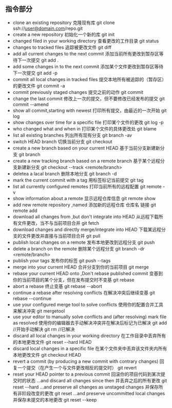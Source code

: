 ## 指令部分
* clone an existing repository 克隆现有库
	git clone ssh://user@domain.com/repo.git
* create a new repository 初始化一个新的库
	git init
* changed filed in your working directory 查看更改的工作目录
	git status
* changes to tracked files 追踪被更改文件
	git diff
* add all current changes to the next commit 添加当前所有更改到暂存区等待下一次提交
	git add .
* add some changes in <file> to the next commit 添加某个文件更改到暂存区等待下一次提交
	git add -p <file>
* commit all local changes in tracked files 提交本地所有被追踪的（暂存区）的更改文件
	git commit -a
* commit previously staged changes 提交之前的动作
	git commit
* change the last commit 修改上一次的提交，但不要修改已经发布的提交
	git commit --amend
* show all commit,starting with newest 打印所有提交，由最近的一次开始
	git log
* show changes over time for a specific file 打印某个文件的更改
	git log -p <file>
* who changed what and when in <file> 打印某个文件的具体更改处
	git blame <file>
* list all existing branches 列出所有现有分支
	git branch -av
* switch HEAD branch 切换当前分支
	git checkout <branch>
* create a new branch based on your current HEAD 基于当前分支新建新分支
	git branch <new-branchh>
* create a new tracking branch based on a remote branch 基于某个远程分支新建新分支 
	git checkout --track <remote/branch>
* deletea a lacal branch 删除本地分支
	git branch -d <branch>
* mark the current commit with a tag 用标签标记当前提交
	git tag <tag-name>
* list all currently configured remotes 打印当前所有的远程配置
	git remote -v
* show information about a remote 显示远程仓库信息
	git remote show <remote>
* add new remote repository ,named <remote> 添加新的远程仓库 仓库名 链接
	git remote add <shortname> <url>
* download all changes from <remote>,but don't integrate into HEAD 从远程下载所有文件更改，当不与当前项目合并
	git fetch <remote>
* download changes and directly merge/integrate into HEAD 下载某远程分支的文件更改并直接与当前项目合并
	git pull <remote> <branch>
* publish local changes on a remote 发布本地更改到远程分支
	git push <remote> <branch>
* delete a branch on the remote 删除某个远程分支
	git branch -dr <remote/branch>
* publish your tags 发布你的标签
	git push --tags
* merge <branch> into your current HEAD 合并分支到你的当前项目
	git merge <branch>
* rebase your current HEAD onto <branch>,Don't rebase published commit 变基到你的当前项目的某个分支，但在发布提交时不变基
	git rebase <branch>
* abort a rebase 终止变基
	git rebase --abort
* continue a rebase after resolving conflicts 在解决冲突后继续变基
	git rebase --continue
* use your configured merge tool to solve conflicts 使用你的配置合并工具来解决冲突
	git mergetool
* use your editor to manually solve conflicts and (after resolving) mark file as resolved 使用你的编辑器去手动解决冲突并在解决后标记为已解决
	git add <resolved-file> //开始手动解决
	git rm <resolved-file> //已解决
* discard all local changes in your working directory 在工作目录中丢弃所有的本地更改文件
	git reset --hard HEAD
* discard local changes in a specific file 在某个文件夹中丢弃该文件夹内所有本地更改文件
	git checkout HEAD <file>
* revert a commit (by producing a new commit with contrary changes) 回复一个提交（在产生一个与文件更改相反的提交时）
	git revert <commit>
* reset your HEAD pointer to a previous commit 回滚你的项目代码到某次提交时的状态
...and discard all changes since then 并丢弃之后的所有更改
	git reset --hard <commit>
...and preserve all changes as unstaged changes 并保存所有非阶段改变的更改
	git reset <cmmit> 
...and preserve uncommitted local changes 并保存未提交的本地更改
	git reset --keep <commit>